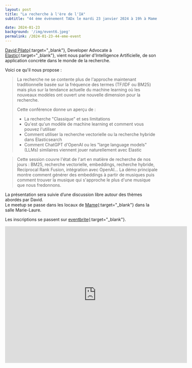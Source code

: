 ```yaml
---
layout: post
title: "La recherche à l'ère de l'IA"
subtitle: "44 ème événement TADx le mardi 23 janvier 2024 à 19h à Mame (Tours, 37)"

date: 2024-01-23
background: '/img/event6.jpeg'
permalink: /2024-01-23-44-eme-event
---
```

[David Pilato](https://twitter.com/dadoonet){:target="_blank"}, Developer Advocate à [Elastic](https://www.elastic.co){:target="_blank"}, vient nous parler d'Intelligence Artificielle, de son application concrète dans le monde de la recherche.


Voici ce qu'il nous propose :

>La recherche ne se contente plus de l'approche maintenant traditionnelle basée sur la fréquence des termes (TF/IDF ou BM25) mais plus sur la tendance actuelle du machine learning où les nouveaux modèles ont ouvert une nouvelle dimension pour la recherche.
>
>Cette conférence donne un aperçu de :
> - La recherche "Classique" et ses limitations
> - Qu'est qu'un modèle de machine learning et comment vous pouvez l'utiliser
> - Comment utiliser la recherche vectorielle ou la recherche hybride dans Elasticsearch
> - Comment ChatGPT d'OpenAI ou les "large language models" (LLMs) similaires viennent jouer naturellement avec Elastic

>Cette session couvre l'état de l'art en matière de recherche de nos jours : BM25, recherche vectorielle, embeddings, recherche hybride, Reciprocal Rank Fusion, intégration avec OpenAI... La démo principale montre comment générer des embeddings à partir de musiques puis comment trouver la musique qui s'approche le plus d'une musique que nous fredonnons.

La présentation sera suivie d’une discussion libre autour des thèmes abordés par David.  
Le meetup se passe dans les locaux de [Mame](https://mame-tours.com/){:target="_blank"} dans la salle Marie-Laure.

Les inscriptions se passent sur [eventbrite](https://www.eventbrite.fr/e/billets-tadx-la-recherche-a-lere-de-lia-780328733247){:target="_blank"}.

<iframe src="https://www.google.com/maps/embed?pb=!1m14!1m8!1m3!1d5401.937664338934!2d0.668619!3d47.393041!3m2!1i1024!2i768!4f13.1!3m3!1m2!1s0x0%3A0xf59dd58d55f79b77!2sMAME!5e0!3m2!1sfr!2sfr!4v1572774528763!5m2!1sfr!2sfr" width="600" height="450" frameborder="0" style="border:0;" allowfullscreen=""></iframe>